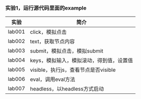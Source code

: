### 实验1，运行源代码里面的example

|实验|简介|
|---|---|
|lab001|click，模拟点击|
|lab002|text，获取节点内容|
|lab003|submit，模拟点击，模拟submit|
|lab004|keys，模拟输入，模拟滚动，得到值，设置值|
|lab005|visible，执行js，查看节点是否visible|
|lab006|eval，调用eval方法|
|lab007|headless，以headless方式启动|